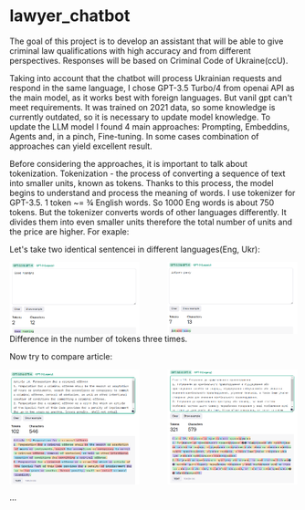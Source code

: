 # lawyer_chatbot

The goal of this project is to develop an assistant that will be able to give criminal law qualifications with high accuracy and from different perspectives. Responses will be based on Criminal Code of Ukraine(ccU).



Taking into account that the chatbot will process Ukrainian requests and respond in the same language, I chose GPT-3.5 Turbo/4 from openai API as the main model, as it works best with foreign languages. But vanil gpt can't meet requirements. It was trained on 2021 data, so some knowledge is currently outdated, so it is necessary to update model knowledge. 
To update the LLM model I found 4 main approaches: Prompting, Embeddins, Agents and, in a pinch, Fine-tuning. In some cases combination of approaches can yield excellent result.

Before considering the approaches, it is important to talk about tokenization. 
Tokenization - the process of converting a sequence of text into smaller units, known as tokens. Thanks to this process, the model begins to understand and process the meaning of words. I use tokenizer for GPT-3.5.
1 token ~= ¾ English words. So 1000 Eng words is about 750 tokens. But the tokenizer converts words of other languages differently. It divides them into even smaller units therefore the total number of units and the price are higher. For exaple:

Let's take two identical sentenceі in different languages(Eng, Ukr):
<div style="display: flex; justify-content: space-between;">
    <img src="images/good_morning_eng.png" alt="eng" style="width: 45%;">
    <img src="images/good_morning_ukr.png" alt="ukr" style="width: 45%;">
</div>
Difference in the number of tokens three times.

Now try to compare article:
<div style="display: flex; justify-content: space-between;">
    <img src="images/article14eng.png" alt="eng" style="width: 45%;">
    <img src="images/article14ukr.png" alt="ukr" style="width: 45%;">
</div>


...
